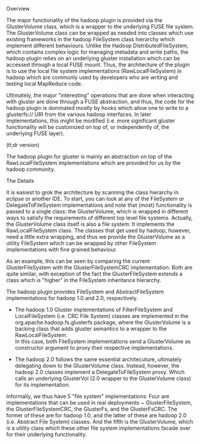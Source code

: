 Overview

The major functionality of the hadoop plugin is provided via the GlusterVolume class, which is a wrapper to the underlying FUSE file system.  The GlusterVolume class can be wrapped as needed into classes which use existing frameworks in the hadoop FileSystem class hierarchy which implement different behaviours.  Unlike the Hadoop DistributedFileSystem, which contains complex logic for managing metadata and write paths, the hadoop plugin relies on an underlying gluster installation which can be accessed through a local FUSE mount.  Thus, the architecture of the plugin is to use the local file system implementations (RawLocalFileSystem) in hadoop which are commonly used by developers who are writing and testing local MapReduce code.    

Ultimately, the major "interesting" operations that are done when interacting with gluster are done through a FUSE abstraction, and thus, the code for the hadoop plugin is dominated mostly by hooks which allow one to write to a glusterfs:// URI from the various hadoop interfaces.   In later implementations, this might be modified (i.e. more significant gluster functionality will be customized on top of, or independently of, the underlying FUSE layer).

(tl;dr version)  

The hadoop plugin for gluster is mainly an abstraction on top of the RawLocalFileSystem implementations which are provided for us by the hadoop community. 

The Details

It is easiest to grok the architecture by scanning the class hierarchy in eclipse or another IDE.  To start, you can look at any of the FileSystem or DelegateToFileSystem implementations and note that (most) functionality is passed to a single class: the GlusterVolume, which is wrapped in different ways to satisfy the requirements of different top level file systems.  Actually, the GlusterVolume class itself is also a file system: It implements the RawLocalFileSystem class.  The classes that get used by hadoop, however, need a little extra wrapping, and thus we provide the GlusterVolume as a utility FileSystem which can be wrapped by other FileSystem implementations with fine grained behaviour.  

As an example, this can be seen by comparing the current GlusterFileSystem with the GlusterFileSystemCRC implementation: Both are quite similar, with exception of the fact the GlusterFileSystem extends a class which is "higher" in the FileSystem inheritance hierarchy. 

The hadoop plugin provides FileSystem and AbstractFileSystem implementations for hadoop 1.0 and 2.0, respectively.  

* The hadoop 1.0 Gluster implementations of FilterFileSystem and LocalFileSystem (i.e. CRC File System) classes are implemented in the org.apache.hadoop.fs.glusterfs package, where the GlusterVolume is a backing class that adds gluster semantics to a wrapper to the RawLocalFileSystem.  
In this case, both FileSystem implementations send a GlusterVolume as constructor argument to proxy their respective implementations.

* The hadoop 2.0 follows the same essential architecuture, ultimately delegating down to the GlusterVolume class.  Instead, however, the hadoop 2.0 classes implement a DelegateToFileSystem proxy.  Which calls an underlying GlusterVol (2.0 wrapper to the GlusterVolume class) for its implementation.  

Informally, we thus have 5 "file system" implementations:  Four are implementations that can be used in real deployments  ~ GlusterFileSystem, the GlusterFileSystemCRC, the GlusterFs, and the GlusterFsCRC.  The former of these are for hadoop 1.0, and the latter of these are hadoop 2.0 (i.e. Abstract File System) classes.   And the fifth is the GlusterVolume, which is a utility class which these other file system implementations facade over for their underlying functionality.